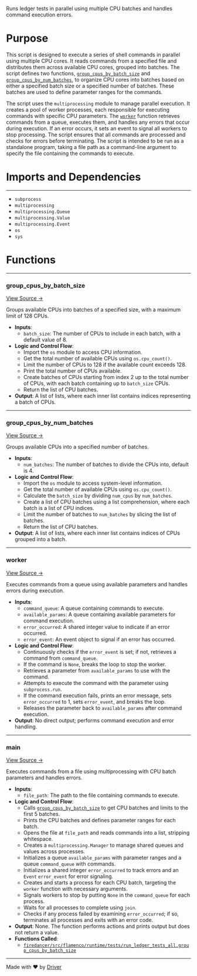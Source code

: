 <!--------------------------------------------------------------------------------->
<!-- IMPORTANT: This file is auto-generated by Driver (https://driver.ai). -------->
<!-- Manual edits may be overwritten on future commits. --------------------------->
<!--------------------------------------------------------------------------------->

Runs ledger tests in parallel using multiple CPU batches and handles command execution errors.

# Purpose
This script is designed to execute a series of shell commands in parallel using multiple CPU cores. It reads commands from a specified file and distributes them across available CPU cores, grouped into batches. The script defines two functions, [`group_cpus_by_batch_size`](<#group_cpus_by_batch_size>) and [`group_cpus_by_num_batches`](<#group_cpus_by_num_batches>), to organize CPU cores into batches based on either a specified batch size or a specified number of batches. These batches are used to define parameter ranges for the commands.

The script uses the `multiprocessing` module to manage parallel execution. It creates a pool of worker processes, each responsible for executing commands with specific CPU parameters. The [`worker`](<#worker>) function retrieves commands from a queue, executes them, and handles any errors that occur during execution. If an error occurs, it sets an event to signal all workers to stop processing. The script ensures that all commands are processed and checks for errors before terminating. The script is intended to be run as a standalone program, taking a file path as a command-line argument to specify the file containing the commands to execute.
# Imports and Dependencies

---
- `subprocess`
- `multiprocessing`
- `multiprocessing.Queue`
- `multiprocessing.Value`
- `multiprocessing.Event`
- `os`
- `sys`


# Functions

---
### group\_cpus\_by\_batch\_size<!-- {{#callable:firedancer/src/flamenco/runtime/tests/run_ledger_tests_all.group_cpus_by_batch_size}} -->
[View Source →](<../../../../../../src/flamenco/runtime/tests/run_ledger_tests_all.py#L7>)

Groups available CPUs into batches of a specified size, with a maximum limit of 128 CPUs.
- **Inputs**:
    - `batch_size`: The number of CPUs to include in each batch, with a default value of 8.
- **Logic and Control Flow**:
    - Import the `os` module to access CPU information.
    - Get the total number of available CPUs using `os.cpu_count()`.
    - Limit the number of CPUs to 128 if the available count exceeds 128.
    - Print the total number of CPUs available.
    - Create batches of CPUs starting from index 2 up to the total number of CPUs, with each batch containing up to `batch_size` CPUs.
    - Return the list of CPU batches.
- **Output**: A list of lists, where each inner list contains indices representing a batch of CPUs.


---
### group\_cpus\_by\_num\_batches<!-- {{#callable:firedancer/src/flamenco/runtime/tests/run_ledger_tests_all.group_cpus_by_num_batches}} -->
[View Source →](<../../../../../../src/flamenco/runtime/tests/run_ledger_tests_all.py#L19>)

Groups available CPUs into a specified number of batches.
- **Inputs**:
    - `num_batches`: The number of batches to divide the CPUs into, default is 4.
- **Logic and Control Flow**:
    - Import the `os` module to access system-level information.
    - Get the total number of available CPUs using `os.cpu_count()`.
    - Calculate the `batch_size` by dividing `num_cpus` by `num_batches`.
    - Create a list of CPU batches using a list comprehension, where each batch is a list of CPU indices.
    - Limit the number of batches to `num_batches` by slicing the list of batches.
    - Return the list of CPU batches.
- **Output**: A list of lists, where each inner list contains indices of CPUs grouped into a batch.


---
### worker<!-- {{#callable:firedancer/src/flamenco/runtime/tests/run_ledger_tests_all.worker}} -->
[View Source →](<../../../../../../src/flamenco/runtime/tests/run_ledger_tests_all.py#L32>)

Executes commands from a queue using available parameters and handles errors during execution.
- **Inputs**:
    - `command_queue`: A queue containing commands to execute.
    - `available_params`: A queue containing available parameters for command execution.
    - `error_occurred`: A shared integer value to indicate if an error occurred.
    - `error_event`: An event object to signal if an error has occurred.
- **Logic and Control Flow**:
    - Continuously checks if the `error_event` is set; if not, retrieves a command from `command_queue`.
    - If the command is `None`, breaks the loop to stop the worker.
    - Retrieves a parameter from `available_params` to use with the command.
    - Attempts to execute the command with the parameter using `subprocess.run`.
    - If the command execution fails, prints an error message, sets `error_occurred` to 1, sets `error_event`, and breaks the loop.
    - Releases the parameter back to `available_params` after command execution.
- **Output**: No direct output; performs command execution and error handling.


---
### main<!-- {{#callable:firedancer/src/flamenco/runtime/tests/run_ledger_tests_all.main}} -->
[View Source →](<../../../../../../src/flamenco/runtime/tests/run_ledger_tests_all.py#L55>)

Executes commands from a file using multiprocessing with CPU batch parameters and handles errors.
- **Inputs**:
    - `file_path`: The path to the file containing commands to execute.
- **Logic and Control Flow**:
    - Calls [`group_cpus_by_batch_size`](<#group_cpus_by_batch_size>) to get CPU batches and limits to the first 5 batches.
    - Prints the CPU batches and defines parameter ranges for each batch.
    - Opens the file at `file_path` and reads commands into a list, stripping whitespace.
    - Creates a `multiprocessing.Manager` to manage shared queues and values across processes.
    - Initializes a queue `available_params` with parameter ranges and a queue `command_queue` with commands.
    - Initializes a shared integer `error_occurred` to track errors and an `Event` `error_event` for error signaling.
    - Creates and starts a process for each CPU batch, targeting the `worker` function with necessary arguments.
    - Signals workers to stop by putting `None` in the `command_queue` for each process.
    - Waits for all processes to complete using `join`.
    - Checks if any process failed by examining `error_occurred`; if so, terminates all processes and exits with an error code.
- **Output**: None. The function performs actions and prints output but does not return a value.
- **Functions Called**:
    - [`firedancer/src/flamenco/runtime/tests/run_ledger_tests_all.group_cpus_by_batch_size`](<#group_cpus_by_batch_size>)



---
Made with ❤️ by [Driver](https://www.driver.ai/)